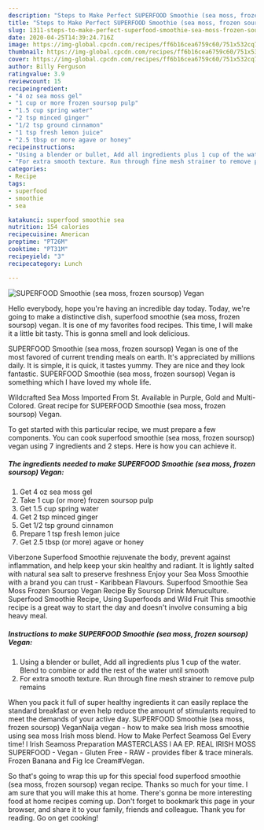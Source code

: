 ```yaml
---
description: "Steps to Make Perfect SUPERFOOD Smoothie (sea moss, frozen soursop) Vegan"
title: "Steps to Make Perfect SUPERFOOD Smoothie (sea moss, frozen soursop) Vegan"
slug: 1311-steps-to-make-perfect-superfood-smoothie-sea-moss-frozen-soursop-vegan
date: 2020-04-25T14:39:24.716Z
image: https://img-global.cpcdn.com/recipes/ff6b16cea6759c60/751x532cq70/superfood-smoothie-sea-moss-frozen-soursop-vegan-recipe-main-photo.jpg
thumbnail: https://img-global.cpcdn.com/recipes/ff6b16cea6759c60/751x532cq70/superfood-smoothie-sea-moss-frozen-soursop-vegan-recipe-main-photo.jpg
cover: https://img-global.cpcdn.com/recipes/ff6b16cea6759c60/751x532cq70/superfood-smoothie-sea-moss-frozen-soursop-vegan-recipe-main-photo.jpg
author: Billy Ferguson
ratingvalue: 3.9
reviewcount: 15
recipeingredient:
- "4 oz sea moss gel"
- "1 cup or more frozen soursop pulp"
- "1.5 cup spring water"
- "2 tsp minced ginger"
- "1/2 tsp ground cinnamon"
- "1 tsp fresh lemon juice"
- "2.5 tbsp or more agave or honey"
recipeinstructions:
- "Using a blender or bullet, Add all ingredients plus 1 cup of the water. Blend to combine or add the rest of the water until smooth"
- "For extra smooth texture. Run through fine mesh strainer to remove pulp remains"
categories:
- Recipe
tags:
- superfood
- smoothie
- sea

katakunci: superfood smoothie sea 
nutrition: 154 calories
recipecuisine: American
preptime: "PT26M"
cooktime: "PT31M"
recipeyield: "3"
recipecategory: Lunch

---
```



![SUPERFOOD Smoothie (sea moss, frozen soursop) Vegan](https://img-global.cpcdn.com/recipes/ff6b16cea6759c60/751x532cq70/superfood-smoothie-sea-moss-frozen-soursop-vegan-recipe-main-photo.jpg)

Hello everybody, hope you're having an incredible day today. Today, we're going to make a distinctive dish, superfood smoothie (sea moss, frozen soursop) vegan. It is one of my favorites food recipes. This time, I will make it a little bit tasty. This is gonna smell and look delicious.

SUPERFOOD Smoothie (sea moss, frozen soursop) Vegan is one of the most favored of current trending meals on earth. It's appreciated by millions daily. It is simple, it is quick, it tastes yummy. They are nice and they look fantastic. SUPERFOOD Smoothie (sea moss, frozen soursop) Vegan is something which I have loved my whole life.

Wildcrafted Sea Moss Imported From St. Available in Purple, Gold and Multi-Colored. Great recipe for SUPERFOOD Smoothie (sea moss, frozen soursop) Vegan.


To get started with this particular recipe, we must prepare a few components. You can cook superfood smoothie (sea moss, frozen soursop) vegan using 7 ingredients and 2 steps. Here is how you can achieve it.

<!--inarticleads1-->

##### The ingredients needed to make SUPERFOOD Smoothie (sea moss, frozen soursop) Vegan:

1. Get 4 oz sea moss gel
1. Take 1 cup (or more) frozen soursop pulp
1. Get 1.5 cup spring water
1. Get 2 tsp minced ginger
1. Get 1/2 tsp ground cinnamon
1. Prepare 1 tsp fresh lemon juice
1. Get 2.5 tbsp (or more) agave or honey


Viberzone Superfood Smoothie rejuvenate the body, prevent against inflammation, and help keep your skin healthy and radiant. It is lightly salted with natural sea salt to preserve freshness Enjoy your Sea Moss Smoothie with a brand you can trust - Karibbean Flavours. Superfood Smoothie Sea Moss Frozen Soursop Vegan Recipe By Soursop Drink Menuculture. Superfood Smoothie Recipe, Using Superfoods and Wild Fruit This smoothie recipe is a great way to start the day and doesn&#39;t involve consuming a big heavy meal. 

<!--inarticleads2-->

##### Instructions to make SUPERFOOD Smoothie (sea moss, frozen soursop) Vegan:

1. Using a blender or bullet, Add all ingredients plus 1 cup of the water. Blend to combine or add the rest of the water until smooth
1. For extra smooth texture. Run through fine mesh strainer to remove pulp remains


When you pack it full of super healthy ingredients it can easily replace the standard breakfast or even help reduce the amount of stimulants required to meet the demands of your active day. SUPERFOOD Smoothie (sea moss, frozen soursop) VeganNaija vegan - how to make sea Irish moss smoothie using sea moss Irish moss blend. How to Make Perfect Seamoss Gel Every time! l Irish Seamoss Preparation MASTERCLASS l AA EP. REAL IRISH MOSS SUPERFOOD - Vegan - Gluten Free - RAW - provides fiber &amp; trace minerals. Frozen Banana and Fig Ice Cream#Vegan. 

So that's going to wrap this up for this special food superfood smoothie (sea moss, frozen soursop) vegan recipe. Thanks so much for your time. I am sure that you will make this at home. There's gonna be more interesting food at home recipes coming up. Don't forget to bookmark this page in your browser, and share it to your family, friends and colleague. Thank you for reading. Go on get cooking!
